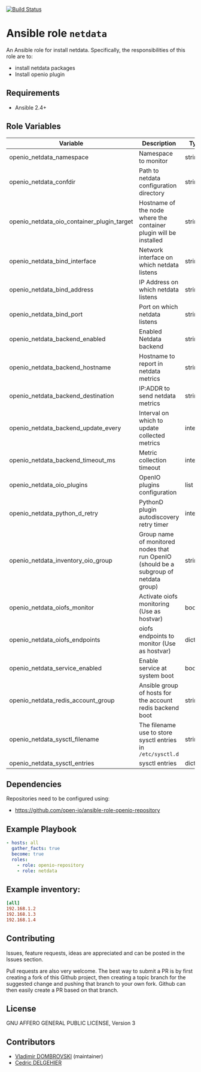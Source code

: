 [![Build Status](https://travis-ci.org/open-io/ansible-role-openio-netdata.svg?branch=master)](https://travis-ci.org/open-io/ansible-role-openio-netdata)
# Ansible role `netdata`

An Ansible role for install netdata. Specifically, the responsibilities of this role are to:

- install netdata packages
- Install openio plugin

## Requirements

- Ansible 2.4+

## Role Variables

| Variable                                   | Description                                                                           | Type    |
| ------------------------------------------ | ------------------------------------------------------------------------------------- | ------- |
| openio_netdata_namespace                   | Namespace to monitor                                                                  | string  |
| openio_netdata_confdir                     | Path to netdata configuration directory                                               | string  |
| openio_netdata_oio_container_plugin_target | Hostname of the node where the container plugin will be installed                     | string  |
| openio_netdata_bind_interface              | Network interface on which netdata listens                                            | string  |
| openio_netdata_bind_address                | IP Address on which netdata listens                                                   | string  |
| openio_netdata_bind_port                   | Port on which netdata listens                                                         | string  |
| openio_netdata_backend_enabled             | Enabled Netdata backend                                                               | string  |
| openio_netdata_backend_hostname            | Hostname to report in netdata metrics                                                 | string  |
| openio_netdata_backend_destination         | IP:ADDR to send netdata metrics                                                       | string  |
| openio_netdata_backend_update_every        | Interval on which to update collected metrics                                         | integer |
| openio_netdata_backend_timeout_ms          | Metric collection timeout                                                             | integer |
| openio_netdata_oio_plugins                 | OpenIO plugins configuration                                                          | list    |
| openio_netdata_python_d_retry              | PythonD plugin autodiscovery retry timer                                              | integer |
| openio_netdata_inventory_oio_group         | Group name of monitored nodes that run OpenIO (should be a subgroup of netdata group) | string  |
| openio_netdata_oiofs_monitor               | Activate oiofs monitoring (Use as hostvar)                                            | boolean |
| openio_netdata_oiofs_endpoints             | oiofs endpoints to monitor (Use as hostvar)                                           | dict    |
| openio_netdata_service_enabled             | Enable service at system boot                                                         | boolean |
| openio_netdata_redis_account_group         | Ansible group of hosts for the account redis backend boot                             | string  |
| openio_netdata_sysctl_filename             | The filename use to store sysctl entries in `/etc/sysctl.d`                           | string  |
| openio_netdata_sysctl_entries              | sysctl entries                                                                        | dict   |


## Dependencies

Repositories need to be configured using:
- https://github.com/open-io/ansible-role-openio-repository

## Example Playbook

```yaml
- hosts: all
  gather_facts: true
  become: true
  roles:
    - role: openio-repository
    - role: netdata
```

## Example inventory:
```ini
[all]
192.168.1.2
192.168.1.3
192.168.1.4
```

## Contributing

Issues, feature requests, ideas are appreciated and can be posted in the Issues section.

Pull requests are also very welcome.
The best way to submit a PR is by first creating a fork of this Github project, then creating a topic branch for the suggested change and pushing that branch to your own fork.
Github can then easily create a PR based on that branch.

## License

GNU AFFERO GENERAL PUBLIC LICENSE, Version 3

## Contributors
- [Vladimir DOMBROVSKI](https://github.com/vdombrovski) (maintainer)
- [Cedric DELGEHIER](https://github.com/cdelgehier)
